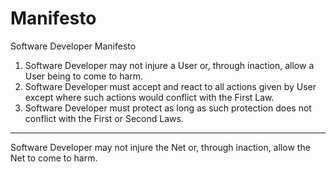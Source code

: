 # Manifesto
Software Developer Manifesto


1. Software Developer may not injure a User or, through inaction, allow a User being to come to harm.
2. Software Developer must accept and react to all actions given by User except where such actions would conflict with the First Law.
3. Software Developer must protect as long as such protection does not conflict with the First or Second Laws.

---

  Software Developer may not injure the Net or, through inaction, allow the Net to come to harm.
